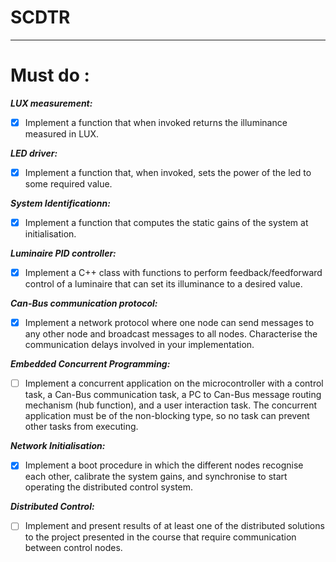 # SCDTR

---

# Must do :

***LUX measurement:***

- [x] Implement a function that when invoked returns the
illuminance measured in LUX.

***LED driver:***

- [x] Implement a function that, when invoked, sets the power of
the led to some required value.

***System Identificationn:***

- [x] Implement a function that computes the static gains of the
system at initialisation.

***Luminaire PID controller:***

- [x] Implement a C++ class with functions to perform
feedback/feedforward control of a luminaire that can set its illuminance to a desired
value.

***Can-Bus communication protocol:***

- [x] Implement a network protocol where one node can send
messages to any other node and broadcast messages to all nodes. Characterise the
communication delays involved in your implementation.

***Embedded Concurrent Programming:***

- [ ] Implement a concurrent application on the microcontroller
with a control task, a Can-Bus communication task, a PC to Can-Bus message
routing mechanism (hub function), and a user interaction task. The concurrent
application must be of the non-blocking type, so no task can prevent other tasks
from executing.

***Network Initialisation:***

- [x] Implement a boot procedure in which the different nodes
recognise each other, calibrate the system gains, and synchronise to start operating
the distributed control system.

***Distributed Control:***

- [ ] Implement and present results of at least one of the distributed
solutions to the project presented in the course that require communication between
control nodes.
 
